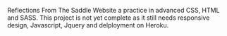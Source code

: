 Reflections From The Saddle Website a practice in advanced CSS, HTML and SASS.  This project is not yet complete as it still needs responsive design, Javascript, Jquery and delployment on Heroku.  
